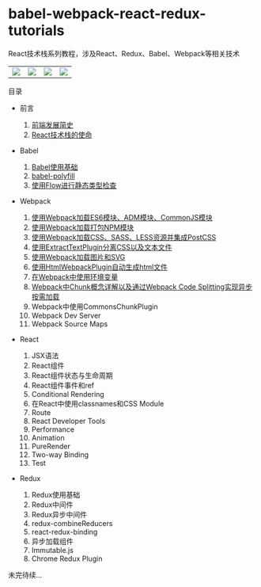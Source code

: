 # babel-webpack-react-redux-tutorials
React技术栈系列教程，涉及React、Redux、Babel、Webpack等相关技术

<table width="100%" border="0">
    <tbody>
        <tr>
            <td width="25%" border="0">
                <a href="https://github.com/facebook/react">
                    <img src="https://rawgit.com/iSpring/babel-webpack-react-redux-tutorials/master/images/React2.png" />
                </a>
            </td>
            <td width="25%" border="0">
                <a href="https://github.com/babel/babel">
                    <img src="https://rawgit.com/iSpring/babel-webpack-react-redux-tutorials/master/images/Babel.png" />
                </a>
            </td>
            <td width="25%" border="0">
                <a href="https://github.com/reactjs/redux">
                    <img src="https://rawgit.com/iSpring/babel-webpack-react-redux-tutorials/master/images/Redux3.png" />
                </a>
            </td>
            <td width="25%" border="0">
                <a href="https://github.com/webpack/webpack">
                    <img src="https://rawgit.com/iSpring/babel-webpack-react-redux-tutorials/master/images/Webpack1.png" />
                </a>
            </td>
        </tr>
    </tbody>
</table>

目录

- 前言
  1. [前端发展简史](https://github.com/iSpring/babel-webpack-react-redux-tutorials/tree/master/tutorials/web-brief-history/README.md)
  2. [React技术栈的使命](https://github.com/iSpring/babel-webpack-react-redux-tutorials/blob/master/tutorials/react-stack-mission/README.md)

- Babel
  1. [Babel使用基础](https://github.com/iSpring/babel-webpack-react-redux-tutorials/tree/master/tutorials/babel-basic-use/README.md)
  2. [babel-polyfill](https://github.com/iSpring/babel-webpack-react-redux-tutorials/blob/master/tutorials/use-babel-polyfill/README.md)
  3. [使用Flow进行静态类型检查](https://github.com/iSpring/babel-webpack-react-redux-tutorials/blob/master/tutorials/babel-flow-type/README.md)

- Webpack
  1. [使用Webpack加载ES6模块、ADM模块、CommonJS模块](https://github.com/iSpring/babel-webpack-react-redux-tutorials/tree/master/tutorials/load-commonjs-amd-es6-modules-with-webpack/README.md)
  2. [使用Webpack加载打包NPM模块](https://github.com/iSpring/babel-webpack-react-redux-tutorials/tree/master/tutorials/bundle-npm-packages-with-webpack/README.md)
  3. [使用Webpack加载CSS、SASS、LESS资源并集成PostCSS](https://github.com/iSpring/babel-webpack-react-redux-tutorials/blob/master/tutorials/load-css-with-webpack/README.md)
  4. [使用ExtractTextPlugin分离CSS以及文本文件](https://github.com/iSpring/babel-webpack-react-redux-tutorials/blob/master/tutorials/use-extract-text-webpack-plugin/README.md)
  5. [使用Webpack加载图片和SVG](https://github.com/iSpring/babel-webpack-react-redux-tutorials/blob/master/tutorials/load-image-with-webpack/README.md)
  6. [使用HtmlWebpackPlugin自动生成html文件](https://github.com/iSpring/babel-webpack-react-redux-tutorials/blob/master/tutorials/use-html-webpack-plugin/README.md)
  7. [在Webpack中使用环境变量](https://github.com/iSpring/babel-webpack-react-redux-tutorials/blob/master/tutorials/webpack-environment-variables/README.md)
  8. [Webpack中Chunk概念详解以及通过Webpack Code Splitting实现异步按需加载](https://github.com/iSpring/babel-webpack-react-redux-tutorials/tree/master/tutorials/webpack-code-splitting/README.md)
  9. Webpack中使用CommonsChunkPlugin
  10. Webpack Dev Server
  11. Webpack Source Maps

- React
  1. JSX语法
  2. React组件
  3. React组件状态与生命周期
  4. React组件事件和ref
  5. Conditional Rendering
  6. 在React中使用classnames和CSS Module
  7. Route
  8. React Developer Tools
  9. Performance
  10. Animation
  11. PureRender
  12. Two-way Binding
  13. Test

- Redux
  1. Redux使用基础
  2. Redux中间件
  3. Redux异步中间件
  4. redux-combineReducers
  5. react-redux-binding
  6. 异步加载组件
  7. Immutable.js
  8. Chrome Redux Plugin

未完待续...